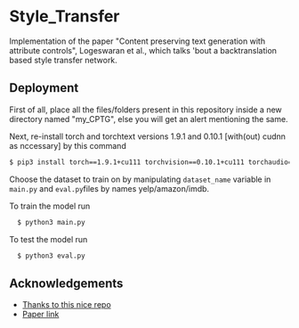 # Style_Transfer

Implementation of the paper "Content preserving text generation with attribute controls", Logeswaran et al., which talks 'bout a backtranslation based style transfer network.


## Deployment

First of all, place all the files/folders present in this repository inside a new directory named "my_CPTG", else you will get an alert mentioning the same.

Next, re-install torch and torchtext versions 1.9.1 and 0.10.1 [with(out) cudnn as nccessary] by this command
```bash
$ pip3 install torch==1.9.1+cu111 torchvision==0.10.1+cu111 torchaudio==0.9.1 torchtext==0.10.1 -f https://download.pytorch.org/whl/torch_stable.html
```
Choose the dataset to train on by manipulating `dataset_name` variable in `main.py` and `eval.py`files by names yelp/amazon/imdb.

To train the model run

```bash
  $ python3 main.py
```
To test the model run
```bash
  $ python3 eval.py
```


## Acknowledgements

 - [Thanks to this nice repo](https://github.com/hwijeen/CPTG)
 - [Paper link](https://arxiv.org/pdf/1811.01135v1.pdf)
 
